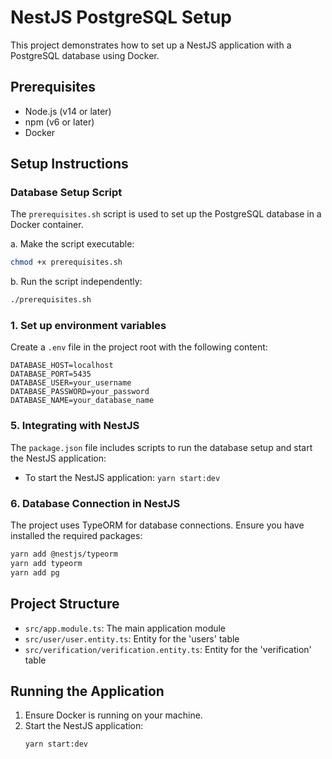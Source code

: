 # NestJS PostgreSQL Setup

This project demonstrates how to set up a NestJS application with a PostgreSQL database using Docker.

## Prerequisites

- Node.js (v14 or later)
- npm (v6 or later)
- Docker

## Setup Instructions

### Database Setup Script

The `prerequisites.sh` script is used to set up the PostgreSQL database in a Docker container.

a. Make the script executable:

```bash
chmod +x prerequisites.sh
```

b. Run the script independently:

```bash
./prerequisites.sh
```

### 1. Set up environment variables

Create a `.env` file in the project root with the following content:

```
DATABASE_HOST=localhost
DATABASE_PORT=5435
DATABASE_USER=your_username
DATABASE_PASSWORD=your_password
DATABASE_NAME=your_database_name
```

### 5. Integrating with NestJS

The `package.json` file includes scripts to run the database setup and start the NestJS application:

- To start the NestJS application: `yarn start:dev`

### 6. Database Connection in NestJS

The project uses TypeORM for database connections. Ensure you have installed the required packages:

```bash
yarn add @nestjs/typeorm
yarn add typeorm
yarn add pg
```

## Project Structure

- `src/app.module.ts`: The main application module
- `src/user/user.entity.ts`: Entity for the 'users' table
- `src/verification/verification.entity.ts`: Entity for the 'verification' table

## Running the Application

1. Ensure Docker is running on your machine.
2. Start the NestJS application:
   ```bash
   yarn start:dev
   ```
